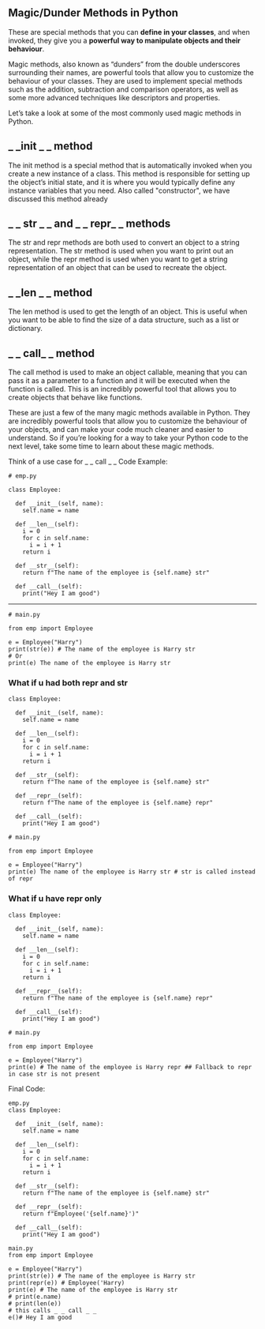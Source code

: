 ## Magic/Dunder Methods in Python
These are special methods that you can **define in your classes**, and when invoked, they give you a **powerful way to manipulate objects and their behaviour**.

Magic methods, also known as “dunders” from the double underscores surrounding their names, are powerful tools that allow you to customize the behaviour of your classes. They are used to implement special methods such as the addition, subtraction and comparison operators, as well as some more advanced techniques like descriptors and properties.

Let’s take a look at some of the most commonly used magic methods in Python.

_ _init _ _ method
----------------
The init method is a special method that is automatically invoked when you create a new instance of a class. This method is responsible for setting up the object’s initial state, and it is where you would typically define any instance variables that you need. Also called "constructor", we have discussed this method already

_ _ str _ _ and  _ _ repr_ _ methods
----------------------------
The str and repr methods are both used to convert an object to a string representation. The str method is used when you want to print out an object, while the repr method is used when you want to get a string representation of an object that can be used to recreate the object.

_ _len _ _ method
----------------
The len method is used to get the length of an object. This is useful when you want to be able to find the size of a data structure, such as a list or dictionary.

_ _ call_ _ method
-----------------
The call method is used to make an object callable, meaning that you can pass it as a parameter to a function and it will be executed when the function is called. This is an incredibly powerful tool that allows you to create objects that behave like functions.

These are just a few of the many magic methods available in Python. They are incredibly powerful tools that allow you to customize the behaviour of your objects, and can make your code much cleaner and easier to understand. So if you’re looking for a way to take your Python code to the next level, take some time to learn about these magic methods.

Think of a use case for _ _ call _ _
Code Example:

```
# emp.py

class Employee:

  def __init__(self, name):
    self.name = name

  def __len__(self):
    i = 0
    for c in self.name:
      i = i + 1
    return i

  def __str__(self):
    return f"The name of the employee is {self.name} str"

  def __call__(self):
    print("Hey I am good")

```

---
```
# main.py

from emp import Employee

e = Employee("Harry")
print(str(e)) # The name of the employee is Harry str
# Or
print(e) The name of the employee is Harry str
```
### What if u had both repr and str
```
class Employee:

  def __init__(self, name):
    self.name = name

  def __len__(self):
    i = 0
    for c in self.name:
      i = i + 1
    return i

  def __str__(self):
    return f"The name of the employee is {self.name} str"
    
  def __repr__(self):
    return f"The name of the employee is {self.name} repr"

  def __call__(self):
    print("Hey I am good")

```
```
# main.py

from emp import Employee

e = Employee("Harry")
print(e) The name of the employee is Harry str # str is called instead of repr
```


### What if u have repr only
```
class Employee:

  def __init__(self, name):
    self.name = name

  def __len__(self):
    i = 0
    for c in self.name:
      i = i + 1
    return i
    
  def __repr__(self):
    return f"The name of the employee is {self.name} repr"

  def __call__(self):
    print("Hey I am good")
```

```
# main.py

from emp import Employee

e = Employee("Harry")
print(e) # The name of the employee is Harry repr ## Fallback to repr in case str is not present

```
Final Code:
```
emp.py
class Employee:

  def __init__(self, name):
    self.name = name

  def __len__(self):
    i = 0
    for c in self.name:
      i = i + 1
    return i

  def __str__(self):
    return f"The name of the employee is {self.name} str"
    
  def __repr__(self):
    return f"Employee('{self.name}')"

  def __call__(self):
    print("Hey I am good")

```
```
main.py
from emp import Employee

e = Employee("Harry")
print(str(e)) # The name of the employee is Harry str
print(repr(e)) # Employee('Harry)
print(e) # The name of the employee is Harry str
# print(e.name)
# print(len(e))
# this calls _ _ call _ _
e()# Hey I am good 

```
